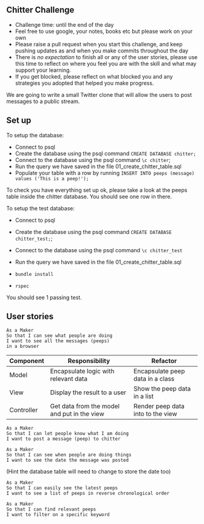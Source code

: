 ## Chitter Challenge

- Challenge time: until the end of the day
- Feel free to use google, your notes, books etc but please work on your own
- Please raise a pull request when you start this challenge, and keep pushing updates as and when you make commits throughout the day
- There is _no expectation_ to finish all or any of the user stories, please use this time to reflect on where you feel you are with the skill and what may support your learning.
- If you get blocked, please reflect on what blocked you and any strategies you adopted that helped you make progress.

We are going to write a small Twitter clone that will allow the users to post messages to a public stream.

## Set up

To setup the database:

- Connect to psql
- Create the database using the psql command `CREATE DATABASE chitter;`
- Connect to the database using the psql command `\c chitter`;
- Run the query we have saved in the file 01_create_chitter_table.sql
- Populate your table with a row by running `INSERT INTO peeps (message) values ('This is a peep!');`

To check you have everything set up ok, please take a look at the peeps table inside the chitter database. You should see one row in there.

To setup the test database:

- Connect to psql
- Create the database using the psql
  command `CREATE DATABASE chitter_test;`;
- Connect to the database using the psql command `\c chitter_test`
- Run the query we have saved in the file 01_create_chitter_table.sql

- `bundle install`
- `rspec`

You should see 1 passing test.

## User stories

```
As a Maker
So that I can see what people are doing
I want to see all the messages (peeps)
in a browser
```


| Component  | Responsibility                              | Refactor                          |
| ---------- | ------------------------------------------- | --------------------------------- |
| Model      | Encapsulate logic with relevant data        | Encapsulate peep data in a class  |
| View       | Display the result to a user                | Show the peep data in a list      |
| Controller | Get data from the model and put in the view | Render peep data into to the view |

```
As a Maker
So that I can let people know what I am doing
I want to post a message (peep) to chitter
```

```
As a Maker
So that I can see when people are doing things
I want to see the date the message was posted
```

(Hint the database table will need to change to store the date too)

```
As a Maker
So that I can easily see the latest peeps
I want to see a list of peeps in reverse chronological order
```

```
As a Maker
So that I can find relevant peeps
I want to filter on a specific keyword
```
